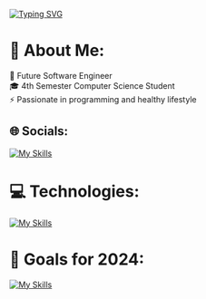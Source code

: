 [![Typing SVG](https://readme-typing-svg.demolab.com?font=Roboto&size=30&pause=1000&color=1EF718&random=false&width=435&lines=Hi.+I'm+Artur)](https://git.io/typing-svg)

# 💫 About Me:
🔭 Future Software Engineer<br>🎓 4th Semester Computer Science Student<br>⚡ Passionate in  programming and healthy lifestyle


## 🌐 Socials:
[![My Skills](https://skillicons.dev/icons?i=linkedin)](https://linkedin.com/in/artur-grodel-91aabb279) 

# 💻 Technologies:
[![My Skills](https://skillicons.dev/icons?i=java,c,py,html,css,mysql)](https://skillicons.dev)


# 🎯 Goals for 2024:
[![My Skills](https://skillicons.dev/icons?i=spring)](https://skillicons.dev)


